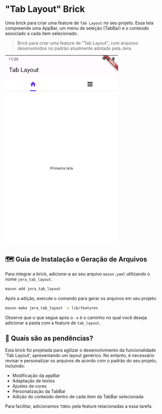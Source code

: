 # "Tab Layout" Brick

Uma brick para criar uma feature de ``Tab Layout`` no seu projeto. Essa tela compreende uma AppBar, um menu de seleção (TabBar) e o conteúdo associado a cada item selecionado.

> Brick para criar uma feature de "Tab Layout",  com arquivos desenvolvidos no padrão atualmente adotado pela Jera.

![Tab Layout Example Image](tab_layout_example.png)

## 🗺️ Guia de Instalação e Geração de Arquivos

Para integrar a brick, adicione-a ao seu arquivo `mason.yaml` utilizando o nome `jera_tab_layout`.

```bash
mason add jera_tab_layout
```

Após a adição, execute o comando para gerar os arquivos em seu projeto:

```bash
mason make jera_tab_layout -o lib/features
```

Observe que o que segue após o `-o` é o caminho no qual você deseja adicionar a pasta com a feature de `tab_layout`.

## 🤔 Quais são as pendências?

Esta brick foi projetada para agilizar o desenvolvimento da funcionalidade 'Tab Layout', apresentando um layout genérico. No entanto, é necessário revisar e personalizar os arquivos de acordo com o padrão do seu projeto, incluindo:

- Modificação da appBar
- Adaptação de textos
- Ajustes de cores
- Personalização da TabBar
- Adição do conteúdo dentro de cada item da TabBar selecionada

Para facilitar, adicionamos `TODOs` pela feature relacionadas a essa tarefa.
